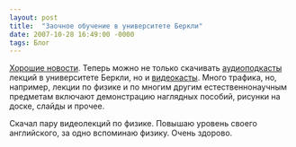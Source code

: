 ```yaml
---
layout: post
title:  "Заочное обучение в университете Беркли"
date: 2007-10-28 16:49:00 -0000
tags: Блог
---
```


[Хорошие новости](http://www.membrana.ru/lenta/?7737). Теперь можно не только скачивать [аудиоподкасты](http://webcast.berkeley.edu/index.php) лекций в университете Беркли, но и [видеокасты](http://www.youtube.com/ucberkeley). Много трафика, но, например, лекции по физике и по многим другим естественнонаучным предметам включают демонстрацию наглядных пособий, рисунки на доске, слайды и прочее.

Скачал пару видеолекций по физике. Повышаю уровень своего английского, за одно вспоминаю физику. Очень здорово.